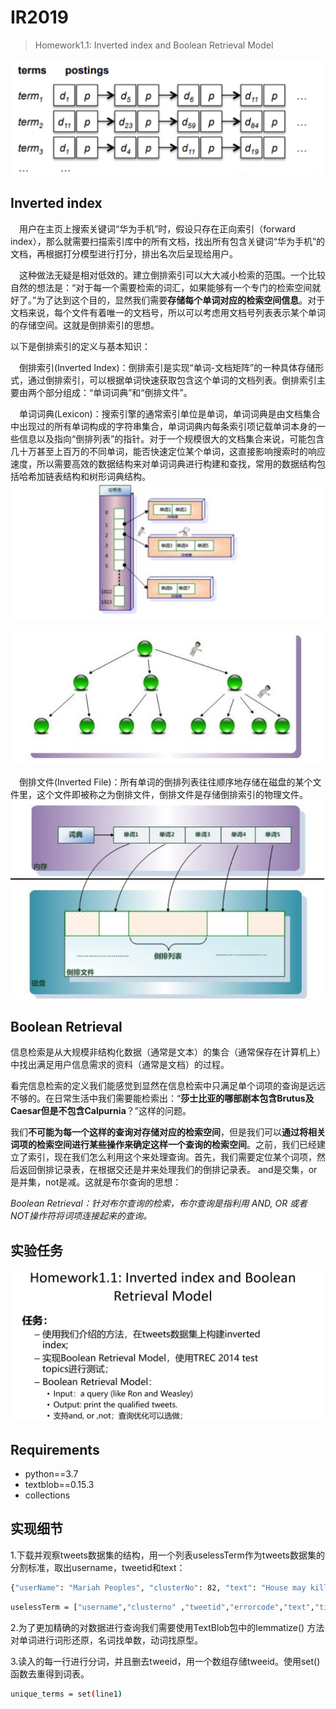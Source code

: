 # IR2019
> Homework1.1: Inverted index and Boolean Retrieval Model



![](./report_img/image2.png)

## Inverted index

&emsp;用户在主页上搜索关键词“华为手机”时，假设只存在正向索引（forward index），那么就需要扫描索引库中的所有文档，找出所有包含关键词“华为手机”的文档，再根据打分模型进行打分，排出名次后呈现给用户。<br>

&emsp;这种做法无疑是相对低效的。建立倒排索引可以大大减小检索的范围。一个比较自然的想法是：“对于每一个需要检索的词汇，如果能够有一个专门的检索空间就好了。”为了达到这个目的，显然我们需要**存储每个单词对应的检索空间信息**。对于文档来说，每个文件有着唯一的文档号，所以可以考虑用文档号列表表示某个单词的存储空间。这就是倒排索引的思想。<br>

以下是倒排索引的定义与基本知识：

&emsp;倒排索引(Inverted Index)：倒排索引是实现“单词-文档矩阵”的一种具体存储形式，通过倒排索引，可以根据单词快速获取包含这个单词的文档列表。倒排索引主要由两个部分组成：“单词词典”和“倒排文件”。

&emsp;单词词典(Lexicon)：搜索引擎的通常索引单位是单词，单词词典是由文档集合中出现过的所有单词构成的字符串集合，单词词典内每条索引项记载单词本身的一些信息以及指向“倒排列表”的指针。对于一个规模很大的文档集合来说，可能包含几十万甚至上百万的不同单词，能否快速定位某个单词，这直接影响搜索时的响应速度，所以需要高效的数据结构来对单词词典进行构建和查找，常用的数据结构包括哈希加链表结构和树形词典结构。
![哈希加链表](./report_img/image5.png)

![B+树](./report_img/image6.png)

&emsp;倒排文件(Inverted File)：所有单词的倒排列表往往顺序地存储在磁盘的某个文件里，这个文件即被称之为倒排文件，倒排文件是存储倒排索引的物理文件。
![](./report_img/image4.png)
## Boolean Retrieval
信息检索是从大规模非结构化数据（通常是文本）的集合（通常保存在计算机上）中找出满足用户信息需求的资料（通常是文档）的过程。

看完信息检索的定义我们能感觉到显然在信息检索中只满足单个词项的查询是远远不够的。在日常生活中我们需要能检索出：“**莎士比亚的哪部剧本包含Brutus及Caesar但是不包含Calpurnia**？”这样的问题。

我们**不可能为每一个这样的查询对存储对应的检索空间**，但是我们可以**通过将相关词项的检索空间进行某些操作来确定这样一个查询的检索空间**。之前，我们已经建立了索引，现在我们怎么利用这个来处理查询。首先，我们需要定位某个词项，然后返回倒排记录表，在根据交还是并来处理我们的倒排记录表。
and是交集，or是并集，not是减。这就是布尔查询的思想：

*Boolean Retrieval：针对布尔查询的检索，布尔查询是指利用 AND, OR 或者 NOT操作符将词项连接起来的查询。*
## 实验任务
![](./report_img/image7.png)
## Requirements
+ python==3.7
+ textblob==0.15.3
+ collections
## 实现细节
1.下载并观察tweets数据集的结构，用一个列表uselessTerm作为tweets数据集的分割标准，取出username，tweetid和text：
```sh
{"userName": "Mariah Peoples", "clusterNo": 82, "text": "House may kill Arizona-style immigration bill, Rep. Rick Rand says: The House is unlikely to pass the \"Ari... http://tinyurl.com/4jrjcdz", "timeStr": "Sun Jan 23 00:02:37 +0000 2011", "tweetId": "28965792812892160", "errorCode": "200", "textCleaned": " ", "relevance": 2}
```
```sh
uselessTerm = ["username","clusterno" ,"tweetid","errorcode","text","timestr"]
```

2.为了更加精确的对数据进行查询我们需要使用TextBlob包中的lemmatize() 方法 对单词进行词形还原，名词找单数，动词找原型。

3.读入的每一行进行分词，并且删去tweeid，用一个数组存储tweeid。使用set()函数去重得到词表。
```sh
unique_terms = set(line1)
```
